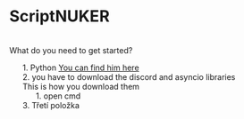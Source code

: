 <h1>ScriptNUKER</h1><br>
<a>What do you need to get started?</a><br>
<ul style="list-style-type: none;">
  <li>1. Python <a href="https://www.python.org/" target="_blank">You can find him here</a></li>
  <li>2. you have to download the discord and asyncio libraries<br>This is how you download them<ul style="list-style-type: none;"><li>1. open cmd</li></ul>
  <li>3. Třetí položka</li>
</ul>
